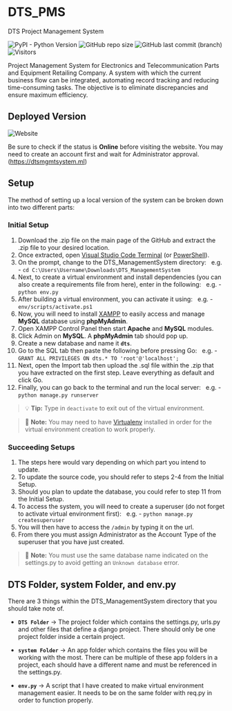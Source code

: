 # DTS_PMS
DTS Project Management System

![PyPI - Python Version](https://img.shields.io/pypi/pyversions/Django?color=%23386e9d&label=Python&logo=python&logoColor=%23ffcf3f)
![GitHub repo size](https://img.shields.io/github/repo-size/KyleAndrey/DTS_PMS?label=Size)
![GitHub last commit (branch)](https://img.shields.io/github/last-commit/KyleAndrey/DTS_PMS/main?color=%230f3e2e&logo=git&logoColor=white)
![Visitors](https://api.visitorbadge.io/api/visitors?path=https%3A%2F%2Fgithub.com%2FKyleAndrey%2FDTS_PMS&label=Visitors&countColor=%23263759&style=flat)

Project Management System for Electronics and Telecommunication Parts and Equipment Retailing Company. A system with which the current business flow can be integrated, automating record tracking and reducing time-consuming tasks. The objective is to eliminate discrepancies and ensure maximum efficiency.

## Deployed Version
![Website](https://img.shields.io/website?down_message=Offline&label=Website&up_message=Online&url=https%3A%2F%2Fdtsmgmtsystem.ml%2F)

Be sure to check if the status is **Online** before visiting the website. You may need to create an account first and wait for Administrator approval. (https://dtsmgmtsystem.ml)

## Setup

The method of setting up a local version of the system can be broken down into two different parts:

### Initial Setup

1) Download the .zip file on the main page of the GitHub and extract the .zip file to your desired location.
2) Once extracted, open [Visual Studio Code Terminal](https://code.visualstudio.com/docs/terminal/basics) (or [PowerShell](https://docs.microsoft.com/en-us/powershell/scripting/overview?view=powershell-5.1)).
3) On the prompt, change to the DTS_ManagementSystem directory:
  e.g. - `cd C:\Users\Username\Downloads\DTS_ManagementSystem`
4) Next, to create a virtual environment and install dependencies (you can also create a requirements file from here), enter in the following:
  e.g. - `python env.py`
5) After building a virtual environment, you can activate it using:
  e.g. - `env/scripts/activate.ps1`
6) Now, you will need to install [XAMPP](https://www.apachefriends.org/download.html) to easily access and manage **MySQL** database using **phpMyAdmin**.
7) Open XAMPP Control Panel then start **Apache** and **MySQL** modules.
8) Click Admin on **MySQL**. A **phpMyAdmin** tab should pop up.
9) Create a new database and name it **`dts`**.
10) Go to the SQL tab then paste the following before pressing Go:
  e.g. - `GRANT ALL PRIVILEGES ON dts.* TO 'root'@'localhost';`
11) Next, open the Import tab then upload the .sql file within the .zip that you have extracted on the first step. Leave everything as default and click Go.
12) Finally, you can go back to the terminal and run the local server:
  e.g. - `python manage.py runserver`

> :bulb: **Tip:** Type in `deactivate` to exit out of the virtual environment.

> :memo: **Note:** You may need to have [Virtualenv](https://pypi.org/project/virtualenv) installed in order for the virtual environment creation to work properly.

### Succeeding Setups

1) The steps here would vary depending on which part you intend to update.
2) To update the source code, you should refer to steps 2-4 from the Initial Setup.
3) Should you plan to update the database, you could refer to step 11 from the Initial Setup.
4) To access the system, you will need to create a superuser (do not forget to activate virtual environment first):
  e.g. - `python manage.py createsuperuser`
5) You will then have to access the `/admin` by typing it on the url.
6) From there you must assign Administrator as the Account Type of the superuser that you have just created.

> :memo: **Note:** You must use the same database name indicated on the settings.py to avoid getting an `Unknown database` error.

## DTS Folder, system Folder, and env.py

There are 3 things within the DTS_ManagementSystem directory that you should take note of.

- **`DTS Folder`** -> The project folder which contains the settings.py, urls.py and other files that define a django project. There should only be one project folder inside a certain project.

- **`system Folder`** -> An app folder which contains the files you will be working with the most. There can be multiple of these app folders in a project, each should have a different name and must be referenced in the settings.py.

- **`env.py`** -> A script that I have created to make virtual environment management easier. It needs to be on the same folder with req.py in order to function properly.